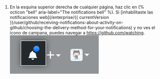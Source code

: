 1. En la esquina superior derecha de cualquier página, haz clic en {% octicon "bell" aria-label="The notifications bell" %}. Si [inhabilitaste las notificaciones web](/enterprise/{{ currentVersion }}/user/github/receiving-notifications-about-activity-on-github/choosing-the-delivery-method-for-your-notifications) y no ves el icono de campana, puedes navegar a <https://github.com/watching>. ![Notificación que indica cualquier mensaje no leído](/assets/images/help/notifications/notifications_general_existence_indicator.png)
